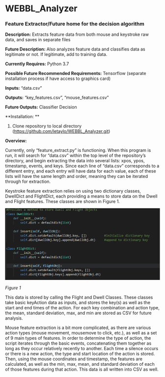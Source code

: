 # WEBBL_Analyzer
### Feature Extractor/Future home for the decision algorithm

**Description:** Extracts feature data from both mouse and keystroke raw data, and saves in separate files

**Future Description:** Also analyzes feature data and classifies data as legitimate or not. If legitimate, add to training data.

**Currently Requires:** Python 3.7

**Possible Future Recommended Requirements:** Tensorflow (separate installation process if have access to graphics card)

**Inputs:** “data.csv”

**Outputs:** “key_features.csv”, “mouse_features.csv”

**Future Outputs:** Classifier Decision

**Installation: **
  1.  Clone repository to local directory (https://github.com/letaylo/WEBBL_Analyzer.git)


**Overview:**

Currently, only “feature_extract.py” is functioning. When this program is run, it will search for “data.csv” within the top level of the repository’s directory, and begin extracting the data into several lists: xpos, ypos, timestamp, events, and keys. Since each line of “data.csv” corresponds to a different entry, and each entry will have data for each value, each of these lists will have the same length and order, meaning they can be iterated through for extraction.

Keystroke feature extraction relies on using two dictionary classes, DwellDict and FlightDict, each providing a means to store data on the Dwell and Flight features. These classes are shown in Figure 1.

![alt text](https://raw.githubusercontent.com/letaylo/WEBBL_Analyzer/master/README/keyfeature_dict.PNG?token=AG5EVQPG4K37ZWTG4GCEZLK4XXRIC)

_Figure 1_

This data is stored by calling the Flight and Dwell Classes. These classes take basic keyAction data as inputs, and stores the key(s) as well as the start and end times of the action. For each key combination and action type, the mean, standard deviation, max, and min are stored as CSV for future analysis.

Mouse feature extraction is a bit more complicated, as there are various action types (mouse movement, mousemove to click, etc.), as well as a set of 9 main types of features. In order to determine the type of action, the script iterates through the basic events, concatenating them together as long as they occur relatively recently to another. Each time a silence occurs or there is a new action, the type and start location of the action is stored. Then, using the mouse coordinates and timestamp, the features are calculated, as well as the min, max, mean, and standard deviation of each of those features during that action. This data is all written into CSV as well.
